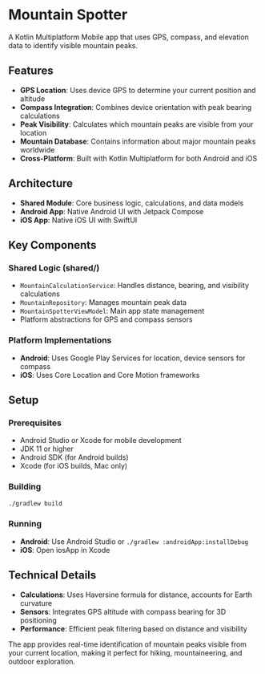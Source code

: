 # Mountain Spotter

A Kotlin Multiplatform Mobile app that uses GPS, compass, and elevation data to identify visible mountain peaks.

## Features

- **GPS Location**: Uses device GPS to determine your current position and altitude
- **Compass Integration**: Combines device orientation with peak bearing calculations
- **Peak Visibility**: Calculates which mountain peaks are visible from your location
- **Mountain Database**: Contains information about major mountain peaks worldwide
- **Cross-Platform**: Built with Kotlin Multiplatform for both Android and iOS

## Architecture

- **Shared Module**: Core business logic, calculations, and data models
- **Android App**: Native Android UI with Jetpack Compose
- **iOS App**: Native iOS UI with SwiftUI

## Key Components

### Shared Logic (shared/)
- `MountainCalculationService`: Handles distance, bearing, and visibility calculations
- `MountainRepository`: Manages mountain peak data
- `MountainSpotterViewModel`: Main app state management
- Platform abstractions for GPS and compass sensors

### Platform Implementations
- **Android**: Uses Google Play Services for location, device sensors for compass
- **iOS**: Uses Core Location and Core Motion frameworks

## Setup

### Prerequisites
- Android Studio or Xcode for mobile development
- JDK 11 or higher
- Android SDK (for Android builds)
- Xcode (for iOS builds, Mac only)

### Building
```bash
./gradlew build
```

### Running
- **Android**: Use Android Studio or `./gradlew :androidApp:installDebug`
- **iOS**: Open iosApp in Xcode

## Technical Details

- **Calculations**: Uses Haversine formula for distance, accounts for Earth curvature
- **Sensors**: Integrates GPS altitude with compass bearing for 3D positioning
- **Performance**: Efficient peak filtering based on distance and visibility

The app provides real-time identification of mountain peaks visible from your current location, making it perfect for hiking, mountaineering, and outdoor exploration.